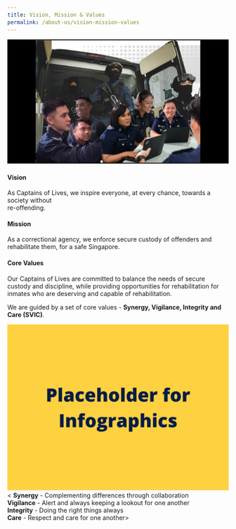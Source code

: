 ```yaml
---
title: Vision, Mission & Values
permalink: /about-us/vision-mission-values
---
```

![](/images/About%20Us/Officer%20Collage%20Draft.jpeg)

#### **Vision**

As Captains of Lives, we inspire everyone, at every chance, towards a society without <br>re-offending.

#### **Mission**
As a correctional agency, we enforce secure custody of offenders and rehabilitate them, for a safe Singapore.


#### **Core Values**
Our Captains of Lives are committed to balance the needs of secure custody and discipline, while providing opportunities for rehabilitation for inmates who are deserving and capable of rehabilitation.

We are guided by a set of core values -  **Synergy, Vigilance, Integrity and Care (SVIC)**.


![](/images/Placeholder%20for%20Info.jpg)
< **Synergy** - Complementing differences through collaboration<br>
**Vigilance** - Alert and always keeping a lookout for one another<br>
**Integrity** - Doing the right things always<br>
**Care** - Respect and care for one another>